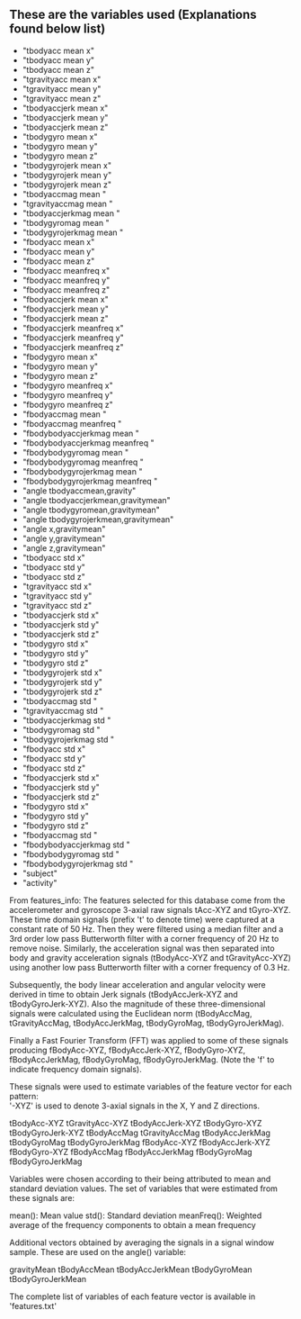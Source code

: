 ## These are the variables used (Explanations found below list)

* "tbodyacc mean  x"
*  "tbodyacc mean  y"
*  "tbodyacc mean  z"
*  "tgravityacc mean  x"
* "tgravityacc mean  y"
*  "tgravityacc mean  z"
*  "tbodyaccjerk mean  x"
*  "tbodyaccjerk mean  y"
*  "tbodyaccjerk mean  z"
*  "tbodygyro mean  x"
*  "tbodygyro mean  y"
*  "tbodygyro mean  z"
*  "tbodygyrojerk mean  x"
*  "tbodygyrojerk mean  y"
*  "tbodygyrojerk mean  z"
*  "tbodyaccmag mean "
*  "tgravityaccmag mean "
*  "tbodyaccjerkmag mean "
*  "tbodygyromag mean "
*  "tbodygyrojerkmag mean "
*  "fbodyacc mean  x"
*  "fbodyacc mean  y"
*  "fbodyacc mean  z"
*  "fbodyacc meanfreq  x"
*  "fbodyacc meanfreq  y"
*  "fbodyacc meanfreq  z"
*  "fbodyaccjerk mean  x"
*  "fbodyaccjerk mean  y"
*  "fbodyaccjerk mean  z"
*  "fbodyaccjerk meanfreq  x"
*  "fbodyaccjerk meanfreq  y"
*  "fbodyaccjerk meanfreq  z"
*  "fbodygyro mean  x"
*  "fbodygyro mean  y"
*  "fbodygyro mean  z"
*  "fbodygyro meanfreq  x"
*  "fbodygyro meanfreq  y"
*  "fbodygyro meanfreq  z"
*  "fbodyaccmag mean "
*  "fbodyaccmag meanfreq "
*  "fbodybodyaccjerkmag mean "
*  "fbodybodyaccjerkmag meanfreq "
*  "fbodybodygyromag mean "
*  "fbodybodygyromag meanfreq "
*  "fbodybodygyrojerkmag mean "
*  "fbodybodygyrojerkmag meanfreq "
*  "angle tbodyaccmean,gravity"
*  "angle tbodyaccjerkmean,gravitymean"
*  "angle tbodygyromean,gravitymean"
*  "angle tbodygyrojerkmean,gravitymean"
*  "angle x,gravitymean"
*  "angle y,gravitymean"
*  "angle z,gravitymean"
*  "tbodyacc std  x"
*  "tbodyacc std  y"
*  "tbodyacc std  z"
*  "tgravityacc std  x"
*  "tgravityacc std  y"
*  "tgravityacc std  z"
*  "tbodyaccjerk std  x"
*  "tbodyaccjerk std  y"
*  "tbodyaccjerk std  z"
*  "tbodygyro std  x"
*  "tbodygyro std  y"
*  "tbodygyro std  z"
*  "tbodygyrojerk std  x"
*  "tbodygyrojerk std  y"
*  "tbodygyrojerk std  z"
*  "tbodyaccmag std "
*  "tgravityaccmag std "
*  "tbodyaccjerkmag std "
*  "tbodygyromag std "
*  "tbodygyrojerkmag std "
*  "fbodyacc std  x"
*  "fbodyacc std  y"
*  "fbodyacc std  z"
*  "fbodyaccjerk std  x"
*  "fbodyaccjerk std  y"
*  "fbodyaccjerk std  z"
*  "fbodygyro std  x"
*  "fbodygyro std  y"
*  "fbodygyro std  z"
*  "fbodyaccmag std "
*  "fbodybodyaccjerkmag std "
*  "fbodybodygyromag std "
*  "fbodybodygyrojerkmag std "
*  "subject"
*  "activity"

From features_info:
The features selected for this database come from the accelerometer and gyroscope 3-axial raw signals tAcc-XYZ and tGyro-XYZ. These time domain signals (prefix 't' to denote time) were captured at a constant rate of 50 Hz. Then they were filtered using a median filter and a 3rd order low pass Butterworth filter with a corner frequency of 20 Hz to remove noise. Similarly, the acceleration signal was then separated into body and gravity acceleration signals (tBodyAcc-XYZ and tGravityAcc-XYZ) using another low pass Butterworth filter with a corner frequency of 0.3 Hz. 

Subsequently, the body linear acceleration and angular velocity were derived in time to obtain Jerk signals (tBodyAccJerk-XYZ and tBodyGyroJerk-XYZ). Also the magnitude of these three-dimensional signals were calculated using the Euclidean norm (tBodyAccMag, tGravityAccMag, tBodyAccJerkMag, tBodyGyroMag, tBodyGyroJerkMag). 

Finally a Fast Fourier Transform (FFT) was applied to some of these signals producing fBodyAcc-XYZ, fBodyAccJerk-XYZ, fBodyGyro-XYZ, fBodyAccJerkMag, fBodyGyroMag, fBodyGyroJerkMag. (Note the 'f' to indicate frequency domain signals). 

These signals were used to estimate variables of the feature vector for each pattern:  
'-XYZ' is used to denote 3-axial signals in the X, Y and Z directions.

tBodyAcc-XYZ
tGravityAcc-XYZ
tBodyAccJerk-XYZ
tBodyGyro-XYZ
tBodyGyroJerk-XYZ
tBodyAccMag
tGravityAccMag
tBodyAccJerkMag
tBodyGyroMag
tBodyGyroJerkMag
fBodyAcc-XYZ
fBodyAccJerk-XYZ
fBodyGyro-XYZ
fBodyAccMag
fBodyAccJerkMag
fBodyGyroMag
fBodyGyroJerkMag

Variables were chosen according to their being attributed to mean and standard deviation values.
The set of variables that were estimated from these signals are: 

mean(): Mean value
std(): Standard deviation
meanFreq(): Weighted average of the frequency components to obtain a mean frequency

Additional vectors obtained by averaging the signals in a signal window sample. These are used on the angle() variable:

gravityMean
tBodyAccMean
tBodyAccJerkMean
tBodyGyroMean
tBodyGyroJerkMean

The complete list of variables of each feature vector is available in 'features.txt'